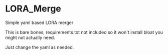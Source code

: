 # LORA_Merge
Simple yaml based LORA merger

This is bare bones, requirements.txt not included so it won't install bloat you might not actually need.

Just change the yaml as needed.
